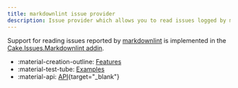```yaml
---
title: markdownlint issue provider
description: Issue provider which allows you to read issues logged by markdownlint.
---
```


Support for reading issues reported by [markdownlint](https://github.com/DavidAnson/markdownlint)
is implemented in the [Cake.Issues.Markdownlint addin](https://www.nuget.org/packages/Cake.Issues.Markdownlint).

<div class="grid cards" markdown>

- :material-creation-outline: [Features](features.md)
- :material-test-tube: [Examples](examples.md)
- :material-api: [API](https://cakebuild.net/extensions/cake-issues-markdownlint){target="_blank"}

</div>
